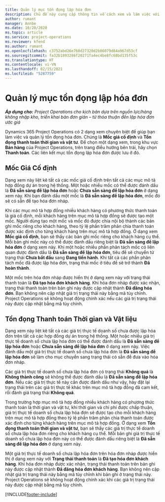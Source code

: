 ```yaml
---
title: Quản lý mục tồn đọng lập hóa đơn
description: Chủ đề này cung cấp thông tin về cách xem và làm việc với mục tồn đọng lập hóa đơn trong Project Operations.
author: rumant
manager: Annbe
ms.date: 10/20/2020
ms.topic: article
ms.service: project-operations
ms.reviewer: kfend
ms.author: rumant
ms.openlocfilehash: c3752abd26e760d27320d2b86079d84a967d53cf
ms.sourcegitcommit: fa32b1893286f20271fa4ec4be8fc68bd135f53c
ms.translationtype: HT
ms.contentlocale: vi-VN
ms.lasthandoff: 02/15/2021
ms.locfileid: "5287759"
---
```

# <a name="manage-the-billing-backlog"></a>Quản lý mục tồn đọng lập hóa đơn

_**Áp dụng cho:** Project Operations cho kịch bản dựa trên nguồn lực/hàng không nhập kho, triển khai bản đơn giản – từ thỏa thuận đến lập hóa đơn ước giá_

Dynamics 365 Project Operations có 2 dạng xem chuyên biệt để giúp bạn làm việc và quản lý tồn đọng hóa đơn. Chúng là **Mốc giá cố định** và **Tồn đọng thanh toán thời gian và vật tư**. Để chọn một dạng xem, trong khu vực **Bán hàng** của Project Operations, trên trang điều hướng bên trái, hãy chọn **Thanh toán**. Các liên kết mục tồn đọng lập hóa đơn được lưu ở đó.

## <a name="fixed-price-milestones"></a>Mốc Giá Cố định

Dạng xem này liệt kê tất cả các mốc giá cố định trên tất cả các mục mô tả hợp đồng dự án trong hệ thống. Một hoặc nhiều mốc có thể được đánh dấu là **Đã sẵn sàng để lập hóa đơn** hoặc **Chưa sẵn sàng để lập hóa đơn** ở dạng xem này. Khi bạn đánh dấu một mốc là **Đã sẵn sàng để lập hóa đơn**, mốc đó sẽ có sẵn để tạo hóa đơn nháp.

Khi các mục mô tả hợp đồng nhiều khách hàng có phương thức thanh toán là giá cố định, mỗi khách hàng trên mục mô tả hợp đồng sẽ được tạo một mốc. Người dùng tạo một mốc và mốc đó được chia nội bộ thành các bản ghi mốc riêng cho khách hàng, theo tỷ lệ phần trăm phân chia thanh toán được xác định cho từng khách hàng trên mục mô tả hợp đồng. Ở dạng xem **Mốc giá cố định**, bạn sẽ thấy các bản ghi mốc riêng cho khách hàng cụ thể. Mỗi bản ghi mốc này có thể được đánh dấu riêng biệt là **Đã sẵn sàng để lập hóa đơn** ở dạng xem này. Khi một hoặc nhiều phần phân tách mốc có liên quan được đánh dấu là **Đã sẵn sàng để lập hóa đơn**, tiêu đề sẽ chuyển từ trạng thái **Chưa bắt đầu** sang **Đang tiến hành**. Khi tất cả các phần phân tách mốc đã được lập hóa đơn, trạng thái mốc ở tiêu đề sẽ trở thành **Đã hoàn thành**.

Một mốc trên hóa đơn nháp được hiển thị ở dạng xem này với trạng thái thanh toán là **Đã tạo hóa đơn khách hàng**. Khi hóa đơn nháp được xác nhận, trạng thái thanh toán trên bản ghi này được cập nhật thành **Đã đăng hóa đơn**. Bạn không nên cập nhật giá trị trạng thái này bằng mã tùy chỉnh. Project Operations sẽ không hoạt động chính xác nếu các giá trị trạng thái này được cập nhật bằng mã tùy chỉnh.

## <a name="time-and-material-billing-backlog"></a>Tồn đọng Thanh toán Thời gian và Vật liệu

Dạng xem này liệt kê tất cả các giá trị thực tế doanh số chưa được lập hóa đơn trên tất cả các hợp đồng dự án trong hệ thống. Một hoặc nhiều giá trị thực tế doanh số chưa lập hóa đơn có thể được đánh dấu là **Đã sẵn sàng để lập hóa đơn** hoặc **Chưa sẵn sàng để lập hóa đơn** ở dạng xem này. Việc đánh dấu một giá trị thực tế doanh số chưa lập hóa đơn là **Đã sẵn sàng để lập hóa đơn** sẽ làm cho mục chuyển sang trạng thái có sẵn để đưa vào hóa đơn nháp.

Các giá trị thực tế doanh số chưa lập hóa đơn có trạng thái **Không quá** là **Không thành công** sẽ không thể được đánh dấu là **Đã sẵn sàng để lập hóa đơn**. Nếu các giá trị thực tế này cần được đánh dấu như vậy, hãy đặt lại trạng thái trên các giá trị thực tế khác trên mục mô tả hợp đồng đã cam kết, rồi đánh giá trạng thái **Không quá**.

Trong trường hợp mục mô tả hợp đồng nhiều khách hàng có phương thức thanh toán là thời gian và vật tư, khi thời gian và chi phí được chấp thuận, giá trị thực tế doanh số chưa lập hóa đơn sẽ được tạo cho mỗi khách hàng trên mục mô tả hợp đồng theo tỷ lệ phần trăm phân chia thanh toán được xác định cho từng khách hàng trên mục mô tả hợp đồng. Ở dạng xem **Tồn đọng thanh toán thời gian và vật tư**, bạn sẽ thấy các giá trị thực tế doanh số chưa lập hóa đơn riêng cho khách hàng cụ thể. Mỗi bản ghi giá trị thực tế doanh số chưa lập hóa đơn này có thể được đánh dấu riêng biệt là **Đã sẵn sàng để lập hóa đơn** ở dạng xem này.

Một giá trị thực tế doanh số chưa lập hóa đơn trên hóa đơn nháp được hiển thị ở dạng xem này với **Trạng thái thanh toán** là **Đã tạo hóa đơn khách hàng**. Khi hóa đơn nháp được xác nhận, trạng thái thanh toán trên bản ghi này được cập nhật thành **Đã đăng hóa đơn khách hàng**. Bạn không nên cập nhật giá trị trạng thái này bằng mã tùy chỉnh khi bản ghi ở trạng thái này. Project Operations sẽ không hoạt động chính xác khi các giá trị trạng thái này được cập nhật bằng mã tùy chỉnh.


[!INCLUDE[footer-include](../includes/footer-banner.md)]